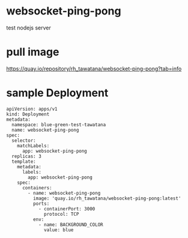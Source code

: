 # websocket-ping-pong
test nodejs server

# pull image
https://quay.io/repository/rh_tawatana/websocket-ping-pong?tab=info

# sample Deployment
```
apiVersion: apps/v1
kind: Deployment
metadata:
  namespace: blue-green-test-tawatana
  name: websocket-ping-pong
spec:
  selector:
    matchLabels:
      app: websocket-ping-pong
  replicas: 3
  template:
    metadata:
      labels:
        app: websocket-ping-pong
    spec:
      containers:
        - name: websocket-ping-pong
          image: 'quay.io/rh_tawatana/websocket-ping-pong:latest'
          ports:
            - containerPort: 3000
              protocol: TCP
          env:
            - name: BACKGROUND_COLOR
              value: blue
```

